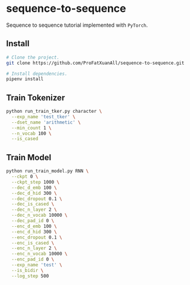 # sequence-to-sequence

Sequence to sequence tutorial implemented with `PyTorch`.

## Install

```sh
# Clone the project.
git clone https://github.com/ProFatXuanAll/sequence-to-sequence.git

# Install dependencies.
pipenv install
```

## Train Tokenizer

```sh
python run_train_tker.py character \
  --exp_name 'test_tker' \
  --dset_name 'arithmetic' \
  --min_count 1 \
  --n_vocab 100 \
  --is_cased
```

## Train Model

```sh
python run_train_model.py RNN \
  --ckpt 0 \
  --ckpt_step 1000 \
  --dec_d_emb 100 \
  --dec_d_hid 300 \
  --dec_dropout 0.1 \
  --dec_is_cased \
  --dec_n_layer 2 \
  --dec_n_vocab 10000 \
  --dec_pad_id 0 \
  --enc_d_emb 100 \
  --enc_d_hid 300 \
  --enc_dropout 0.1 \
  --enc_is_cased \
  --enc_n_layer 2 \
  --enc_n_vocab 10000 \
  --enc_pad_id 0 \
  --exp_name 'test' \
  --is_bidir \
  --log_step 500
```
